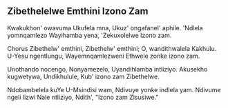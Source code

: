 ## Zibethelelwe Emthini Izono Zam

Kwakukhon' owavuma Ukufela mna,
Ukuz' ongafanel' aphile.
'Ndlela yomnqamlezo Wayihamba yena,
'Zekuxolelwe Izono zam.

Chorus
Zibethelw' emthini, Zibethelw' emthini;
O, wandithwalela Kakhulu.
U-Yesu ngentlungu, Wayemnqamlezweni
Ethwele zonke izono zam.

Unothando nocengo, Nonyamezelo,
Uyandihlamba intliziyo.
Akusekho kugwetywa, Undikhulule,
Kub' izono zam Zibethelwe.

Ndobambelela kuYe U-Msindisi wam,
Ndivuye yonke indlela yam.
Ndivume ngeli lizwi Nale ntliziyo,
Ndith', "Izono zam Zisusiwe."

